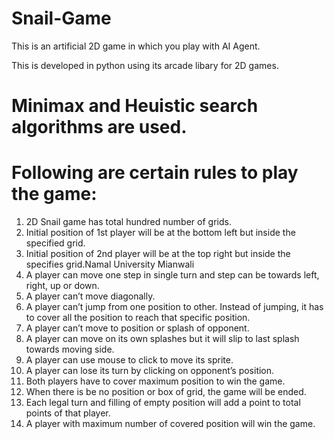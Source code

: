 # Snail-Game
This is an artificial 2D game in which you play with AI Agent.

This is developed in python using its arcade libary for 2D games.

# Minimax and Heuistic search algorithms are used.

# Following are certain rules to play the game:

1. 2D Snail game has total hundred number of grids.
2. Initial position of 1st player will be at the bottom left but inside the
specified grid.
3. Initial position of 2nd player will be at the top right but inside the
specifies grid.Namal University Mianwali
4. A player can move one step in single turn and step can be towards left,
right, up or down.
5. A player can’t move diagonally.
6. A player can’t jump from one position to other. Instead of jumping, it
has to cover all the position to reach that specific position.
7. A player can’t move to position or splash of opponent.
8. A player can move on its own splashes but it will slip to last splash
towards moving side.
9. A player can use mouse to click to move its sprite.
10. A player can lose its turn by clicking on opponent’s position.
11. Both players have to cover maximum position to win the game.
12. When there is be no position or box of grid, the game will be ended.
13. Each legal turn and filling of empty position will add a point to total
points of that player.
14. A player with maximum number of covered position will win the game.
